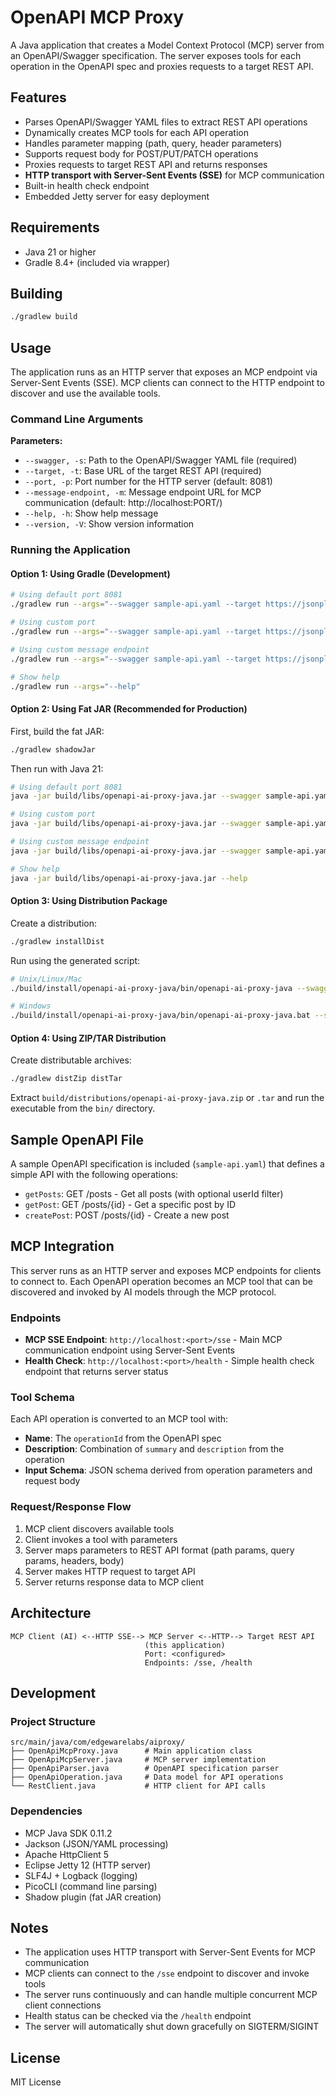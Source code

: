 # OpenAPI MCP Proxy

A Java application that creates a Model Context Protocol (MCP) server from an OpenAPI/Swagger specification. The server exposes tools for each operation in the OpenAPI spec and proxies requests to a target REST API.

## Features

- Parses OpenAPI/Swagger YAML files to extract REST API operations
- Dynamically creates MCP tools for each API operation
- Handles parameter mapping (path, query, header parameters)
- Supports request body for POST/PUT/PATCH operations
- Proxies requests to target REST API and returns responses
- **HTTP transport with Server-Sent Events (SSE)** for MCP communication
- Built-in health check endpoint
- Embedded Jetty server for easy deployment

## Requirements

- Java 21 or higher
- Gradle 8.4+ (included via wrapper)

## Building

```bash
./gradlew build
```

## Usage

The application runs as an HTTP server that exposes an MCP endpoint via Server-Sent Events (SSE). MCP clients can connect to the HTTP endpoint to discover and use the available tools.

### Command Line Arguments

**Parameters:**
- `--swagger, -s`: Path to the OpenAPI/Swagger YAML file (required)
- `--target, -t`: Base URL of the target REST API (required) 
- `--port, -p`: Port number for the HTTP server (default: 8081)
- `--message-endpoint, -m`: Message endpoint URL for MCP communication (default: http://localhost:PORT/)
- `--help, -h`: Show help message
- `--version, -V`: Show version information

### Running the Application

#### Option 1: Using Gradle (Development)

```bash
# Using default port 8081
./gradlew run --args="--swagger sample-api.yaml --target https://jsonplaceholder.typicode.com"

# Using custom port
./gradlew run --args="--swagger sample-api.yaml --target https://jsonplaceholder.typicode.com --port 9090"

# Using custom message endpoint
./gradlew run --args="--swagger sample-api.yaml --target https://jsonplaceholder.typicode.com --message-endpoint https://example.com/mcp/"

# Show help
./gradlew run --args="--help"
```

#### Option 2: Using Fat JAR (Recommended for Production)

First, build the fat JAR:
```bash
./gradlew shadowJar
```

Then run with Java 21:
```bash
# Using default port 8081
java -jar build/libs/openapi-ai-proxy-java.jar --swagger sample-api.yaml --target https://jsonplaceholder.typicode.com

# Using custom port
java -jar build/libs/openapi-ai-proxy-java.jar --swagger sample-api.yaml --target https://jsonplaceholder.typicode.com --port 9090

# Using custom message endpoint
java -jar build/libs/openapi-ai-proxy-java.jar --swagger sample-api.yaml --target https://jsonplaceholder.typicode.com --message-endpoint https://example.com/mcp/

# Show help
java -jar build/libs/openapi-ai-proxy-java.jar --help
```

#### Option 3: Using Distribution Package

Create a distribution:
```bash
./gradlew installDist
```

Run using the generated script:
```bash
# Unix/Linux/Mac
./build/install/openapi-ai-proxy-java/bin/openapi-ai-proxy-java --swagger sample-api.yaml --target https://jsonplaceholder.typicode.com

# Windows
./build/install/openapi-ai-proxy-java/bin/openapi-ai-proxy-java.bat --swagger sample-api.yaml --target https://jsonplaceholder.typicode.com
```

#### Option 4: Using ZIP/TAR Distribution

Create distributable archives:
```bash
./gradlew distZip distTar
```

Extract `build/distributions/openapi-ai-proxy-java.zip` or `.tar` and run the executable from the `bin/` directory.

## Sample OpenAPI File

A sample OpenAPI specification is included (`sample-api.yaml`) that defines a simple API with the following operations:

- `getPosts`: GET /posts - Get all posts (with optional userId filter)
- `getPost`: GET /posts/{id} - Get a specific post by ID
- `createPost`: POST /posts/{id} - Create a new post

## MCP Integration

This server runs as an HTTP server and exposes MCP endpoints for clients to connect to. Each OpenAPI operation becomes an MCP tool that can be discovered and invoked by AI models through the MCP protocol.

### Endpoints

- **MCP SSE Endpoint**: `http://localhost:<port>/sse` - Main MCP communication endpoint using Server-Sent Events
- **Health Check**: `http://localhost:<port>/health` - Simple health check endpoint that returns server status

### Tool Schema

Each API operation is converted to an MCP tool with:
- **Name**: The `operationId` from the OpenAPI spec
- **Description**: Combination of `summary` and `description` from the operation
- **Input Schema**: JSON schema derived from operation parameters and request body

### Request/Response Flow

1. MCP client discovers available tools
2. Client invokes a tool with parameters  
3. Server maps parameters to REST API format (path params, query params, headers, body)
4. Server makes HTTP request to target API
5. Server returns response data to MCP client

## Architecture

```
MCP Client (AI) <--HTTP SSE--> MCP Server <--HTTP--> Target REST API
                              (this application)
                              Port: <configured>
                              Endpoints: /sse, /health
```

## Development

### Project Structure

```
src/main/java/com/edgewarelabs/aiproxy/
├── OpenApiMcpProxy.java      # Main application class
├── OpenApiMcpServer.java     # MCP server implementation  
├── OpenApiParser.java        # OpenAPI specification parser
├── OpenApiOperation.java     # Data model for API operations
└── RestClient.java           # HTTP client for API calls
```

### Dependencies

- MCP Java SDK 0.11.2
- Jackson (JSON/YAML processing)
- Apache HttpClient 5
- Eclipse Jetty 12 (HTTP server)
- SLF4J + Logback (logging)
- PicoCLI (command line parsing)
- Shadow plugin (fat JAR creation)

## Notes

- The application uses HTTP transport with Server-Sent Events for MCP communication
- MCP clients can connect to the `/sse` endpoint to discover and invoke tools
- The server runs continuously and can handle multiple concurrent MCP client connections
- Health status can be checked via the `/health` endpoint
- The server will automatically shut down gracefully on SIGTERM/SIGINT

## License

MIT License